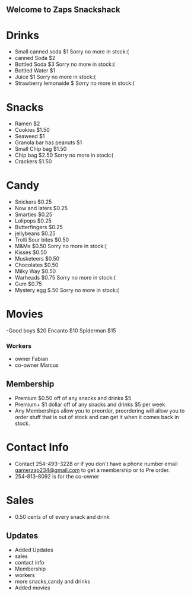 ## Welcome to Zaps Snackshack

# Drinks
- Small canned soda $1 Sorry no more in stock:(
- canned Soda $2
- Bottled Soda $3 Sorry no more in stock:(
- Bottled Water $1
- Juice $1 Sorry no more in stock:(
- Strawberry lemonaide $ Sorry no more in stock:(
# Snacks
- Ramen $2
- Cookies $1.50
- Seaweed $1
- Granola bar has peanuts $1
- Small Chip bag $1.50 
- Chip bag $2.50 Sorry no more in stock:(
- Crackers $1.50
# Candy
- Snickers $0.25
- Now and laters $0.25
- Smarties $0.25
- Lolipops $0.25
- Butterfingers $0.25
- jellybeans $0.25
- Trolli Sour bites $0.50
- M&Ms $0.50 Sorry no more in stock:(
- Kisses $0.50
- Musketeers $0.50
- Chocolates $0.50
- Milky Way $0.50
- Warheads $0.75 Sorry no more in stock:(
- Gum $0.75
- Mystery egg $.50 Sorry no more in stock:(
 # Movies
-Good boys $20
Encanto $10
Spiderman $15

### Workers
- owner Fabian
- co-owner Marcus
## Membership
- Premium $0.50 off of any snacks and drinks $5
- Premium+ $1 dollar off of any snacks and drinks $5 per week
- Any Memberships allow you to preorder, preordering will allow you to order stuff that is out of stock and can get it when it comes back in stock.
# Contact Info
- Contact 254-493-3228 or if you don't have a phone number email gamerzap234@gmail.com to get a membership or to Pre order.
- 254-813-8092 is for the co-owner
# Sales
- 0.50 cents of of every snack and drink
## Updates
- Added Updates
- sales
- contact info
- Membership
- workers
- more snacks,candy and drinks
- Added movies
